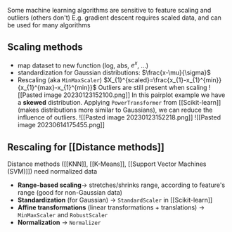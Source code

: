 Some machine learning algorithms are sensitive to feature scaling and outliers (others don't)
E.g. gradient descent requires scaled data, and can be used for many algorithms
## Scaling methods
- map dataset to new function (log, abs, $e^{x}$, ...)
- standardization for Gaussian distributions: $\frac{x-\mu}{\sigma}$ 
- Rescaling (aka `MinMaxScaler`) $X_{1}^{scaled}=\frac{x_{1}-x_{1}^{min}}{x_{1}^{max}-x_{1}^{min}}$
Outliers are still present when scaling 
![[Pasted image 20230123152100.png]]
In this pairplot example we have a **skewed** distribution.
Applying `PowerTransformer` from [[Scikit-learn]] (makes distributions more similar to Gaussians), we can reduce the influence of outliers.
![[Pasted image 20230123152218.png]]
![[Pasted image 20230614175455.png]]

## Rescaling for [[Distance methods]]
Distance methods ([[KNN]], [[K-Means]], [[Support Vector Machines (SVM)]]) need normalized data
- **Range-based scaling**-> stretches/shrinks range, according to feature's range (good for non-Gaussian data)
- **Standardization** (for Gaussian) -> `StandardScaler` in [[Scikit-learn]]
- **Affine transformations** (linear transformations + translations) -> `MinMaxScaler` and `RobustScaler`
- **Normalization** -> `Normalizer`